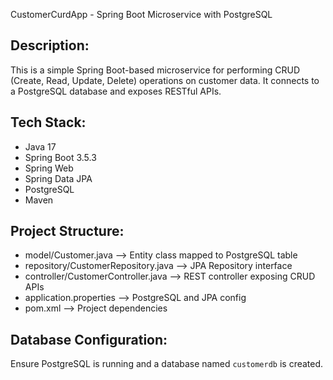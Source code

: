 CustomerCurdApp - Spring Boot Microservice with PostgreSQL

Description:
-------------
This is a simple Spring Boot-based microservice for performing CRUD (Create, Read, Update, Delete) operations on customer data. It connects to a PostgreSQL database and exposes RESTful APIs.

Tech Stack:
-----------
- Java 17
- Spring Boot 3.5.3
- Spring Web
- Spring Data JPA
- PostgreSQL
- Maven

Project Structure:
------------------
- model/Customer.java       --> Entity class mapped to PostgreSQL table
- repository/CustomerRepository.java  --> JPA Repository interface
- controller/CustomerController.java  --> REST controller exposing CRUD APIs
- application.properties    --> PostgreSQL and JPA config
- pom.xml                   --> Project dependencies

Database Configuration:
-----------------------
Ensure PostgreSQL is running and a database named `customerdb` is created.

